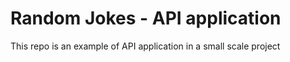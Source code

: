 # Random Jokes - API application
This repo is an example of API application in a small scale project
